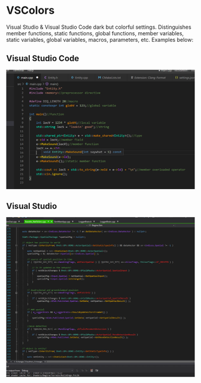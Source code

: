 # VSColors
Visual Studio & Visual Studio Code dark but colorful settings. Distinguishes member functions, static functions, global functions, member variables, static variables, global variables, macros, parameters, etc. Examples below:


## Visual Studio Code
![](https://github.com/zdenyhraz/VSColors/blob/master/pics/colors1.PNG?raw=true "colors1")

## Visual Studio
![](https://github.com/zdenyhraz/VSColors/blob/master/pics/colors2.PNG?raw=true "colors2")
